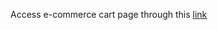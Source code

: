 Access e-commerce cart page through this [link](https://admirable-begonia-90fdd2.netlify.app/index.html)